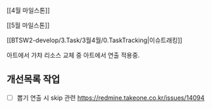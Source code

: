 
[[4월 마일스톤]]

[[5월 마일스톤]]


[[BTSW2-develop/3.Task/3월4월/0.TaskTracking|이슈트래킹]] 



아트에서 가챠 리소스 교체 중
아트에서 연출 적용중. 

## 개선목록 작업
- [ ] 뽑기 연출 시 skip 관련 https://redmine.takeone.co.kr/issues/14094


